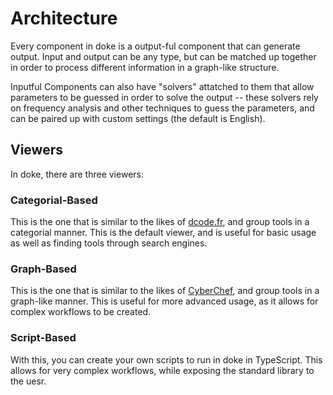 # Architecture

Every component in doke is a output-ful component that can generate output. Input and output can be any type, but can be matched up together in order to process different information in a graph-like structure.

Inputful Components can also have "solvers" attatched to them that allow parameters to be guessed in order to solve the output -- these solvers rely on frequency analysis and other techniques to guess the parameters, and can be paired up with custom settings (the default is English).

## Viewers

In doke, there are three viewers:

### Categorial-Based

This is the one that is similar to the likes of [dcode.fr](https://dcode.fr), and group tools in a categorial manner. This is the default viewer, and is useful for basic usage as well as finding tools through search engines.

### Graph-Based

This is the one that is similar to the likes of [CyberChef](https://gchq.github.io/CyberChef/), and group tools in a graph-like manner. This is useful for more advanced usage, as it allows for complex workflows to be created.

### Script-Based

With this, you can create your own scripts to run in doke in TypeScript. This allows for very complex workflows, while exposing the standard library to the uesr.
